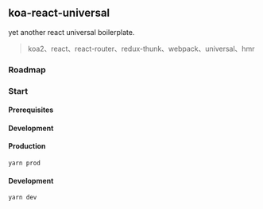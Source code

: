 ## koa-react-universal

yet another react universal boilerplate.

> koa2、react、react-router、redux-thunk、webpack、universal、hmr

### Roadmap

### Start

#### Prerequisites


#### Development


#### Production

```
yarn prod
```

#### Development

```
yarn dev
```
